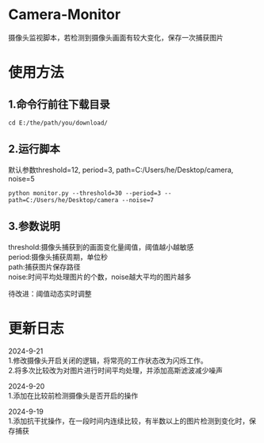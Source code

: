 # Camera-Monitor
摄像头监视脚本，若检测到摄像头画面有较大变化，保存一次捕获图片
# 使用方法
## 1.命令行前往下载目录  
```
cd E:/the/path/you/download/
```
## 2.运行脚本  
默认参数threshold=12, period=3, path=C:/Users/he/Desktop/camera, noise=5
```
python monitor.py --threshold=30 --period=3 --path=C:/Users/he/Desktop/camera --noise=7
```
## 3.参数说明  
threshold:摄像头捕获到的画面变化量阈值，阈值越小越敏感  
period:摄像头捕获周期，单位秒  
path:捕获图片保存路径  
noise:时间平均处理图片的个数，noise越大平均的图片越多

待改进：阈值动态实时调整

# 更新日志
2024-9-21  
1.修改摄像头开启关闭的逻辑，将常亮的工作状态改为闪烁工作。  
2.将多次比较改为对图片进行时间平均处理，并添加高斯滤波减少噪声

2024-9-20  
1.添加在比较前检测摄像头是否开启的操作

2024-9-19  
1.添加抗干扰操作，在一段时间内连续比较，有半数以上的图片检测到变化时，保存捕获
